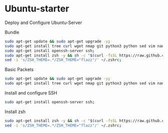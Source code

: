 # Ubuntu-starter

Deploy and Configure Ubuntu-Server

Bundle

```sh
sudo apt-get update && sudo apt-get upgrade -y;
sudo apt-get install tree curl wget nmap git python3 python sed vim nano;
sudo apt-get install openssh-server ssh;
sudo apt-get install zsh -y && sh -c "$(curl -fsSL https://raw.github.com/ohmyzsh/ohmyzsh/master/tools/install.sh)";
sed -i 's/ZSH_THEME=.*/ZSH_THEME="flazz"/' ~/.zshrc;
```

Basic Packets

```sh
sudo apt-get update && sudo apt-get upgrade -y;
sudo apt-get install tree curl wget nmap git python3 python sed vim nano;
```

Install and configure SSH

```sh
sudo apt-get install openssh-server ssh;
```

Install zsh

```sh
sudo apt-get install zsh -y && sh -c "$(curl -fsSL https://raw.github.com/ohmyzsh/ohmyzsh/master/tools/install.sh)";
sed -i 's/ZSH_THEME=.*/ZSH_THEME="flazz"/' ~/.zshrc;
```

